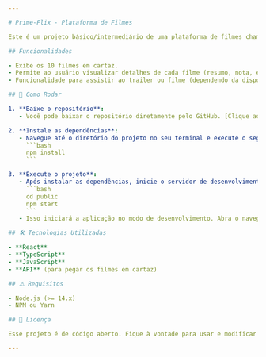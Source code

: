 ```yaml
---

# Prime-Flix - Plataforma de Filmes

Este é um projeto básico/intermediário de uma plataforma de filmes chamada Prime-Flix. A aplicação foi desenvolvida utilizando **React** e exibe os 10 primeiros filmes em cartaz. O usuário pode visualizar detalhes sobre o filme, como resumo, nota e também assistir ao trailer ou ao próprio filme.

## Funcionalidades

- Exibe os 10 filmes em cartaz.
- Permite ao usuário visualizar detalhes de cada filme (resumo, nota, etc.).
- Funcionalidade para assistir ao trailer ou filme (dependendo da disponibilidade).

## 🚀 Como Rodar

1. **Baixe o repositório**:
   - Você pode baixar o repositório diretamente pelo GitHub. [Clique aqui para baixar](https://github.com/Otavio1661/prime-flix).

2. **Instale as dependências**:
   - Navegue até o diretório do projeto no seu terminal e execute o seguinte comando para instalar as dependências:
     ```bash
     npm install
     ```

3. **Execute o projeto**:
   - Após instalar as dependências, inicie o servidor de desenvolvimento com o comando:
     ```bash
     cd public
     npm start
     ```
   - Isso iniciará a aplicação no modo de desenvolvimento. Abra o navegador e acesse [http://localhost:3000](http://localhost:3000) para visualizar o projeto.

## 🛠 Tecnologias Utilizadas

- **React**
- **TypeScript**
- **JavaScript**
- **API** (para pegar os filmes em cartaz)

## ⚠️ Requisitos

- Node.js (>= 14.x)
- NPM ou Yarn

## 📄 Licença

Esse projeto é de código aberto. Fique à vontade para usar e modificar conforme necessário.

---
```


